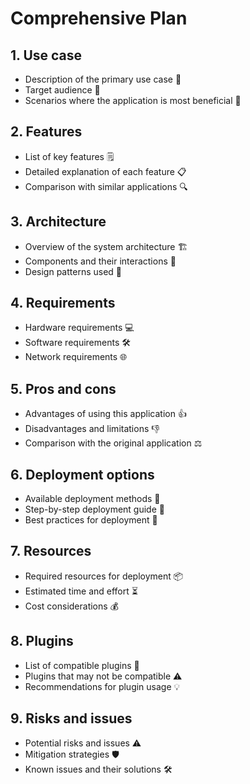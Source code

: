 # Comprehensive Plan

## 1. Use case
* Description of the primary use case 📝
* Target audience 🎯
* Scenarios where the application is most beneficial 🌟

## 2. Features
* List of key features 🗒️
* Detailed explanation of each feature 📋
* Comparison with similar applications 🔍

## 3. Architecture
* Overview of the system architecture 🏗️
* Components and their interactions 🔄
* Design patterns used 🧩

## 4. Requirements
* Hardware requirements 💻
* Software requirements 🛠️
* Network requirements 🌐

## 5. Pros and cons
* Advantages of using this application 👍
* Disadvantages and limitations 👎
* Comparison with the original application ⚖️

## 6. Deployment options
* Available deployment methods 🚀
* Step-by-step deployment guide 📝
* Best practices for deployment 🌟

## 7. Resources
* Required resources for deployment 📦
* Estimated time and effort ⏳
* Cost considerations 💰

## 8. Plugins
* List of compatible plugins 🔌
* Plugins that may not be compatible ⚠️
* Recommendations for plugin usage 💡

## 9. Risks and issues
* Potential risks and issues ⚠️
* Mitigation strategies 🛡️
* Known issues and their solutions 🛠️
